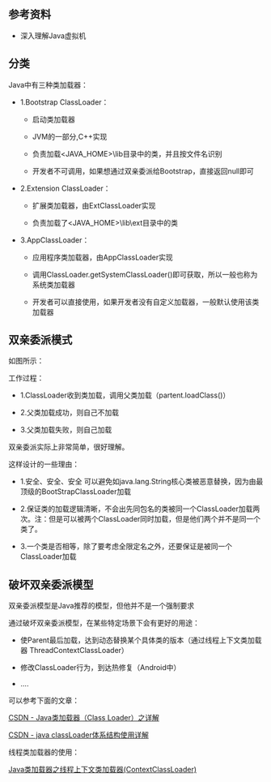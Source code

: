 


<!-- more -->
## 参考资料

* 深入理解Java虚拟机

## 分类

Java中有三种类加载器：

* 1.Bootstrap ClassLoader：

    * 启动类加载器

    * JVM的一部分,C++实现

    * 负责加载<JAVA_HOME>\lib目录中的类，并且按文件名识别

    * 开发者不可调用，如果想通过双亲委派给Bootstrap，直接返回null即可

* 2.Extension ClassLoader：

    * 扩展类加载器，由ExtClassLoader实现

    * 负责加载了<JAVA_HOME>\lib\ext目录中的类

* 3.AppClassLoader：

    * 应用程序类加载器，由AppClassLoader实现

    * 调用ClassLoader.getSystemClassLoader()即可获取，所以一般也称为系统类加载器

    * 开发者可以直接使用，如果开发者没有自定义加载器，一般默认使用该类加载器



## 双亲委派模式

如图所示：

工作过程：

* 1.ClassLoader收到类加载，调用父类加载（partent.loadClass()）

* 2.父类加载成功，则自己不加载

* 3.父类加载失败，则自己加载



双亲委派实际上非常简单，很好理解。



这样设计的一些理由：

* 1.安全、安全、安全  可以避免如java.lang.String核心类被恶意替换，因为由最顶级的BootStrapClassLoader加载

* 2.保证类的加载逻辑清晰，不会出先同包名的类被同一个ClassLoader加载两次。注：但是可以被两个ClassLoader同时加载，但是他们两个并不是同一个类了。

* 3.一个类是否相等，除了要考虑全限定名之外，还要保证是被同一个ClassLoader加载



## 破坏双亲委派模型

双亲委派模型是Java推荐的模型，但他并不是一个强制要求

通过破坏双亲委派模型，在某些特定场景下会有更好的用途：

* 使Parent最后加载，达到动态替换某个具体类的版本（通过线程上下文类加载器 ThreadContextClassLoader）

* 修改ClassLoader行为，到达热修复（Android中）

* ....





可以参考下面的文章：

[CSDN - Java类加载器（Class Loader）之详解](http://blog.csdn.net/Radic_Feng/article/details/6897898)

[CSDN - java classLoader体系结构使用详解](http://blog.csdn.net/yaerfeng/article/details/51052576)

线程类加载器的使用：

[Java类加载器之线程上下文类加载器(ContextClassLoader)](http://blog.leanote.com/post/medusar/Java%E7%B1%BB%E5%8A%A0%E8%BD%BD%E6%9C%BA%E5%88%B6)



